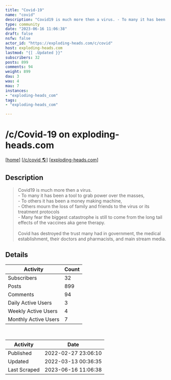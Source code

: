 ```yaml
---
title: "Covid-19" 
name: "covid"
description: "Covid19 is much more then a virus. - To many it has been a tool to grab power over the masses, - To others it has been a money making machine, - Others mourn the loss of family and friends to the virus or its treatment protocols- Many fear the biggest catastrophe is still to come from the long tail effects of the vaccines aka gene therapy. Covid has destroyed the trust many had in government, the medical establishment, their doctors and pharmacists, and main stream media."
type: community
date: "2023-06-16 11:06:38"
draft: false
nsfw: false
actor_id: "https://exploding-heads.com/c/covid"
host: exploding-heads.com
lastmod: "{[ .Updated }}"
subscribers: 32
posts: 899
comments: 94
weight: 899
dau: 3
wau: 4
mau: 7
instances:
- "exploding-heads_com"
tags: 
- "exploding-heads_com"

---
```


# /c/Covid-19 on exploding-heads.com

[[home](/)]
[[/c/covid 🌎](https://exploding-heads.com/c/covid)]
[[exploding-heads.com](/instances/exploding-heads_com)]


## Description 

<blockquote class="description">
Covid19 is much more then a virus. <br>- To many it has been a tool to grab power over the masses, <br>- To others it has been a money making machine, <br>- Others mourn the loss of family and friends to the virus or its treatment protocols<br>- Many fear the biggest catastrophe is still to come from the long tail effects of the vaccines aka gene therapy. <br><br>Covid has destroyed the trust many had in government, the medical establishment, their doctors and pharmacists, and main stream media.
</blockquote>


## Details

| Activity | Count  |
|----------------------|---|
| Subscribers          | 32 |
| Posts                | 899  |
| Comments             | 94  |
| Daily Active Users   | 3  |
| Weekly Active Users  | 4  |
| Monthly Active Users | 7  |

<br>

| Activity | Date |
|----------------------|---|
| Published            | 2022-02-27 23:06:10 |
| Updated              | 2022-03-13 00:36:35 |
| Last Scraped         | 2023-06-16 11:06:38 |
